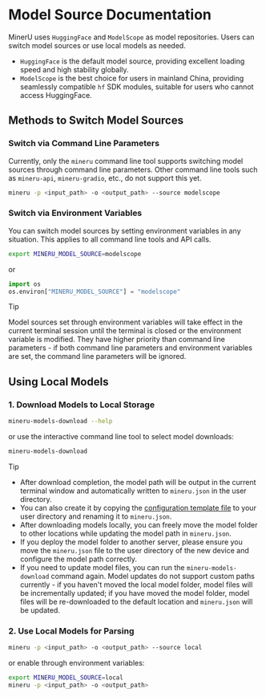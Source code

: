 # Model Source Documentation

MinerU uses `HuggingFace` and `ModelScope` as model repositories. Users can switch model sources or use local models as needed.

- `HuggingFace` is the default model source, providing excellent loading speed and high stability globally.
- `ModelScope` is the best choice for users in mainland China, providing seamlessly compatible `hf` SDK modules, suitable for users who cannot access HuggingFace.

## Methods to Switch Model Sources

### Switch via Command Line Parameters
Currently, only the `mineru` command line tool supports switching model sources through command line parameters. Other command line tools such as `mineru-api`, `mineru-gradio`, etc., do not support this yet.
```bash
mineru -p <input_path> -o <output_path> --source modelscope
```

### Switch via Environment Variables
You can switch model sources by setting environment variables in any situation. This applies to all command line tools and API calls.
```bash
export MINERU_MODEL_SOURCE=modelscope
```
or
```python
import os
os.environ["MINERU_MODEL_SOURCE"] = "modelscope"
```
>[!TIP]
> Model sources set through environment variables will take effect in the current terminal session until the terminal is closed or the environment variable is modified. They have higher priority than command line parameters - if both command line parameters and environment variables are set, the command line parameters will be ignored.

## Using Local Models

### 1. Download Models to Local Storage
```bash
mineru-models-download --help
```
or use the interactive command line tool to select model downloads:
```bash
mineru-models-download
```
>[!TIP]
>- After download completion, the model path will be output in the current terminal window and automatically written to `mineru.json` in the user directory.
>- You can also create it by copying the [configuration template file](https://github.com/opendatalab/MinerU/blob/master/mineru.template.json) to your user directory and renaming it to `mineru.json`.
>- After downloading models locally, you can freely move the model folder to other locations while updating the model path in `mineru.json`.
>- If you deploy the model folder to another server, please ensure you move the `mineru.json` file to the user directory of the new device and configure the model path correctly.
>- If you need to update model files, you can run the `mineru-models-download` command again. Model updates do not support custom paths currently - if you haven't moved the local model folder, model files will be incrementally updated; if you have moved the model folder, model files will be re-downloaded to the default location and `mineru.json` will be updated.

### 2. Use Local Models for Parsing

```bash
mineru -p <input_path> -o <output_path> --source local
```
or enable through environment variables:
```bash
export MINERU_MODEL_SOURCE=local
mineru -p <input_path> -o <output_path>
```
